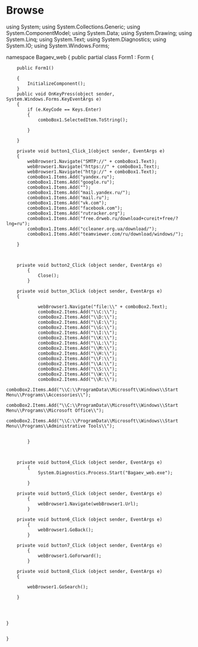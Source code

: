 # Browse
using System;
using System.Collections.Generic;
using System.ComponentModel;
using System.Data;
using System.Drawing;
using System.Linq;
using System.Text;
using System.Diagnostics;
using System.IO;
using System.Windows.Forms;

namespace Bagaev_web
{
    public partial class Form1 : Form
    {

        public Form1()

        {
            InitializeComponent();
        }
        public void OnKeyPress(object sender, System.Windows.Forms.KeyEventArgs e)
        {
            if (e.KeyCode == Keys.Enter)
            {
                comboBox1.SelectedItem.ToString();
                
            }

        }
       
        private void button1_Click_1(object sender, EventArgs e)
        {
            webBrowser1.Navigate("SMTP://" + comboBox1.Text);
            webBrowser1.Navigate("https://" + comboBox1.Text);
            webBrowser1.Navigate("http://" + comboBox1.Text);
            comboBox1.Items.Add("yandex.ru");
            comboBox1.Items.Add("google.ru");
            comboBox1.Items.Add("");
            comboBox1.Items.Add("mail.yandex.ru/");
            comboBox1.Items.Add("mail.ru");
            comboBox1.Items.Add("vk.com");
            comboBox1.Items.Add("facebook.com");
            comboBox1.Items.Add("rutracker.org");
            comboBox1.Items.Add("free.drweb.ru/download+cureit+free/?lng=ru");
            comboBox1.Items.Add("ccleaner.org.ua/download/");
            comboBox1.Items.Add("teamviewer.com/ru/download/windows/");
            
        }

   

        private void button2_Click (object sender, EventArgs e)
            {
                Close();
            }

        private void button_3Click (object sender, EventArgs e)
        {
                    
                webBrowser1.Navigate("file:\\" + comboBox2.Text);
                comboBox2.Items.Add("\\C:\\");
                comboBox2.Items.Add("\\D:\\");
                comboBox2.Items.Add("\\E:\\");
                comboBox2.Items.Add("\\G:\\");
                comboBox2.Items.Add("\\I:\\");
                comboBox2.Items.Add("\\K:\\");
                comboBox2.Items.Add("\\L:\\");
                comboBox2.Items.Add("\\M:\\");
                comboBox2.Items.Add("\\H:\\");
                comboBox2.Items.Add("\\F:\\");
                comboBox2.Items.Add("\\A:\\");
                comboBox2.Items.Add("\\S:\\");
                comboBox2.Items.Add("\\W:\\");
                comboBox2.Items.Add("\\R:\\");
                comboBox2.Items.Add("\\C:\\ProgramData\\Microsoft\\Windows\\Start Menu\\Programs\\Accessories\\");
                comboBox2.Items.Add("\\C:\\ProgramData\\Microsoft\\Windows\\Start Menu\\Programs\\Microsoft Office\\");
                comboBox2.Items.Add("\\C:\\ProgramData\\Microsoft\\Windows\\Start Menu\\Programs\\Administrative Tools\\");


            }

       

        private void button4_Click (object sender, EventArgs e)
            {
                System.Diagnostics.Process.Start("Bagaev_web.exe");

            }

        private void button5_Click (object sender, EventArgs e)
            {
                webBrowser1.Navigate(webBrowser1.Url);
            }

        private void button6_Click (object sender, EventArgs e)
            {
                webBrowser1.GoBack();
            }

        private void button7_Click (object sender, EventArgs e)
            {
                webBrowser1.GoForward();
            }

        private void button8_Click (object sender, EventArgs e)
        {
            
            webBrowser1.GoSearch();

        }

       

        
    }


    }

         
